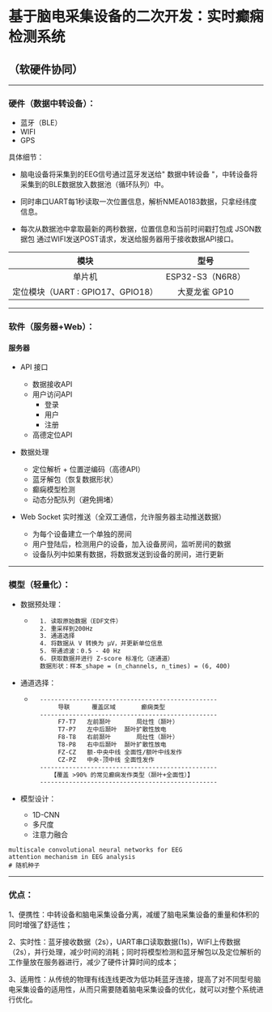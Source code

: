# 基于脑电采集设备的二次开发：实时癫痫检测系统

## （软硬件协同）

---

### 硬件（数据中转设备）：

- 蓝牙（BLE）
- WIFI
- GPS

具体细节：

- 脑电设备将采集到的EEG信号通过蓝牙发送给" 数据中转设备 "，中转设备将采集到的BLE数据放入数据池（循环队列）中。

- 同时串口UART每1秒读取一次位置信息，解析NMEA0183数据，只拿经纬度信息。

- 每次从数据池中拿取最新的两秒数据，位置信息和当前时间戳打包成 JSON数据包 通过WIFI发送POST请求，发送给服务器用于接收数据API接口。

    

|               模块                |       型号       |
| :-------------------------------: | :--------------: |
|              单片机               | ESP32-S3（N6R8） |
| 定位模块（UART : GPIO17、GPIO18） |  大夏龙雀 GP10   |



---

### 软件（服务器+Web）：

#### 服务器

- API 接口
    - 数据接收API
    - 用户访问API
        - 登录
        - 用户
        - 注册
    - 高德定位API

- 数据处理
    - 定位解析 + 位置逆编码（高德API）
    - 蓝牙解包（恢复数据形状）
    - 癫痫模型检测
    - 动态分配队列（避免拥堵）
- Web Socket 实时推送（全双工通信，允许服务器主动推送数据）
    - 为每个设备建立一个单独的房间
    - 用户登陆后，检测用户的设备，加入设备房间，监听房间的数据
    - 设备队列中如果有数据，将数据发送到设备的房间，进行更新



---

### 模型（轻量化）：

- 数据预处理：

    - ```txt
        1. 读取原始数据（EDF文件）
        2. 重采样到200Hz
        3. 通道选择
        4. 将数据从 V 转换为 μV，并更新单位信息
        5. 带通滤波：0.5 - 40 Hz
        6. 获取数据并进行 Z-score 标准化（逐通道）
        数据形状：样本_shape = (n_channels, n_times) = (6, 400)
        ```

- 通道选择：

    - ```txt
        -------------------------------------------------
             导联      覆盖区域       癫痫类型
        -------------------------------------------------
             F7-T7   左前颞叶       局灶性（颞叶）
             T7-P7   左中后颞叶  颞叶扩散性放电
             F8-T8   右前颞叶       局灶性（颞叶）
             T8-P8   右中后颞叶  颞叶扩散性放电
             FZ-CZ   额-中央中线 全面性/额叶中线发作
             CZ-PZ   中央-顶中线 全面性发作
        -------------------------------------------------
           【覆盖 >90% 的常见癫痫发作类型（颞叶+全面性）】
        -------------------------------------------------     
        ```

- 模型设计：

    - 1D-CNN
    - 多尺度
    - 注意力融合

``````
multiscale convolutional neural networks for EEG
attention mechanism in EEG analysis
# 随机种子
``````



---

### 优点：

​	1、便携性：中转设备和脑电采集设备分离，减缓了脑电采集设备的重量和体积的同时增强了舒适性；

​	2、实时性：蓝牙接收数据（2s），UART串口读取数据(1s)，WIFI上传数据（2s），并行处理，减少时间的消耗；同时将模型检测和蓝牙解包以及定位解析的工作量放在服务器进行，减少了硬件计算时间的成本；

​	3、适用性：从传统的物理有线连线更改为低功耗蓝牙连接，提高了对不同型号脑电采集设备的适用性，从而只需要随着脑电采集设备的优化，就可以对整个系统进行优化。

